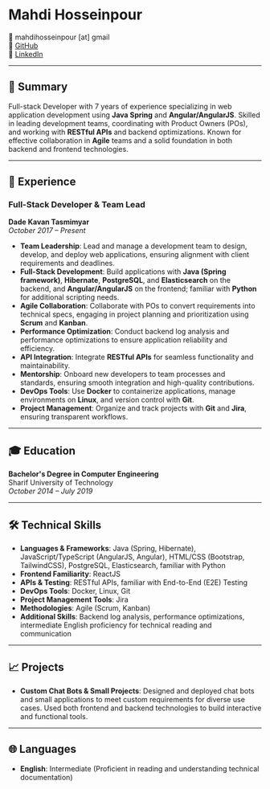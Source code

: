 # Mahdi Hosseinpour

📧 mahdihosseinpour [at] gmail  
🐙 [GitHub](https://github.com/m-hosseinpour)  
🔗 [LinkedIn](https://www.linkedin.com/in/mahdi-hosseinpour-8841b329a/)  

---

## 📝 Summary

Full-stack Developer with 7 years of experience specializing in web application development using **Java Spring** and **Angular/AngularJS**. Skilled in leading development teams, coordinating with Product Owners (POs), and working with **RESTful APIs** and backend optimizations. Known for effective collaboration in **Agile** teams and a solid foundation in both backend and frontend technologies.

---

## 💼 Experience

### **Full-Stack Developer & Team Lead**  
**Dade Kavan Tasmimyar**  
*October 2017 – Present*

- **Team Leadership**: Lead and manage a development team to design, develop, and deploy web applications, ensuring alignment with client requirements and deadlines.
- **Full-Stack Development**: Build applications with **Java (Spring framework)**, **Hibernate**, **PostgreSQL**, and **Elasticsearch** on the backend, and **Angular/AngularJS** on the frontend; familiar with **Python** for additional scripting needs.
- **Agile Collaboration**: Collaborate with POs to convert requirements into technical specs, engaging in project planning and prioritization using **Scrum** and **Kanban**.
- **Performance Optimization**: Conduct backend log analysis and performance optimizations to ensure application reliability and efficiency.
- **API Integration**: Integrate **RESTful APIs** for seamless functionality and maintainability.
- **Mentorship**: Onboard new developers to team processes and standards, ensuring smooth integration and high-quality contributions.
- **DevOps Tools**: Use **Docker** to containerize applications, manage environments on **Linux**, and version control with **Git**.
- **Project Management**: Organize and track projects with **Git** and **Jira**, ensuring transparent workflows.

---

## 🎓 Education

**Bachelor's Degree in Computer Engineering**  
Sharif University of Technology  
*October 2014 – July 2019*

---

## 🛠️ Technical Skills

- **Languages & Frameworks**: Java (Spring, Hibernate), JavaScript/TypeScript (AngularJS, Angular), HTML/CSS (Bootstrap, TailwindCSS), PostgreSQL, Elasticsearch, familiar with Python
- **Frontend Familiarity**: ReactJS
- **APIs & Testing**: RESTful APIs, familiar with End-to-End (E2E) Testing
- **DevOps Tools**: Docker, Linux, Git
- **Project Management Tools**: Jira
- **Methodologies**: Agile (Scrum, Kanban)
- **Additional Skills**: Backend log analysis, performance optimizations, intermediate English proficiency for technical reading and communication

---

## 📈 Projects

- **Custom Chat Bots & Small Projects**: Designed and deployed chat bots and small applications to meet custom requirements for diverse use cases. Used both frontend and backend technologies to build interactive and functional tools.

---

## 🌐 Languages

- **English**: Intermediate (Proficient in reading and understanding technical documentation)
